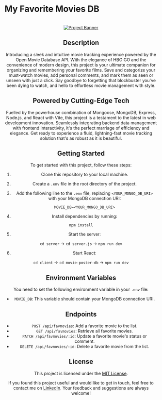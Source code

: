 # My Favorite Movies DB

<div align="center">
  <br />
    <a href="github.com/igirb/my-fav-movies-db/blob/main/assets/moviedb_1.png" target="_blank">
      <img src="github.com/igirb/my-fav-movies-db/blob/main/assets/moviedb_1.png" alt="Project Banner">
    </a>
  <br />

## Description

Introducing a sleek and intuitive movie tracking experience powered by the Open Movie Database API. With the elegance of HBO GO and the convenience of modern design, this project is your ultimate companion for organizing and remembering your favorite films. Save and categorize your must-watch movies, add personal comments, and mark them as seen or unseen with just a click. Say goodbye to forgetting that blockbuster you've been dying to watch, and hello to effortless movie management with style.

## Powered by Cutting-Edge Tech

Fuelled by the powerhouse combination of Mongoose, MongoDB, Express, Node.js, and React with Vite, this project is a testament to the latest in web development innovation. Seamlessly integrating backend data management with frontend interactivity, it's the perfect marriage of efficiency and elegance. Get ready to experience a fluid, lightning-fast movie tracking solution that's as robust as it is beautiful.

## Getting Started

To get started with this project, follow these steps:

1. Clone this repository to your local machine.
2. Create a `.env` file in the root directory of the project.
3. Add the following line to the `.env` file, replacing `<YOUR_MONGO_DB_URI>` with your MongoDB connection URI:

   ```plaintext
   MOVIE_DB=<YOUR_MONGO_DB_URI>
   
4. Install dependencies by running:

`npm install`

5. Start the server:

`cd server` -> `cd server.js` -> `npm run dev`

6. Start React:

`cd client` -> `cd movie-poster-db` -> `npm run dev`

## Environment Variables

You need to set the following environment variable in your `.env` file:

- `MOVIE_DB`: This variable should contain your MongoDB connection URI.

## Endpoints

- `POST /api/favmovies`: Add a favorite movie to the list.
- `GET /api/favmovies`: Retrieve all favorite movies.
- `PATCH /api/favmovies/:id`: Update a favorite movie's status or comment.
- `DELETE /api/favmovies/:id`: Delete a favorite movie from the list.

## License

This project is licensed under the [MIT License](https://opensource.org/licenses/MIT).

If you found this project useful and would like to get in touch, feel free to contact me on [LinkedIn](https://www.linkedin.com/in/igirb/). Your feedback and suggestions are always welcome!
